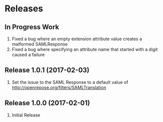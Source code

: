 # Releases #

## In Progress Work ##
1. Fixed a bug where an empty extension attribute value creates a malformed SAMLResponse
1. Fixed a bug where specifying an attribute name that started with a digit caused a failure

## Release 1.0.1 (2017-02-03) ##
1. Set the issue to the SAML Response to a default value of http://openrepose.org/filters/SAMLTranslation

## Release 1.0.0 (2017-02-01) ##
1. Initial Release
